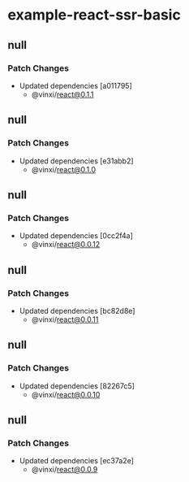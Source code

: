 # example-react-ssr-basic

## null

### Patch Changes

- Updated dependencies [a011795]
  - @vinxi/react@0.1.1

## null

### Patch Changes

- Updated dependencies [e31abb2]
  - @vinxi/react@0.1.0

## null

### Patch Changes

- Updated dependencies [0cc2f4a]
  - @vinxi/react@0.0.12

## null

### Patch Changes

- Updated dependencies [bc82d8e]
  - @vinxi/react@0.0.11

## null

### Patch Changes

- Updated dependencies [82267c5]
  - @vinxi/react@0.0.10

## null

### Patch Changes

- Updated dependencies [ec37a2e]
  - @vinxi/react@0.0.9
